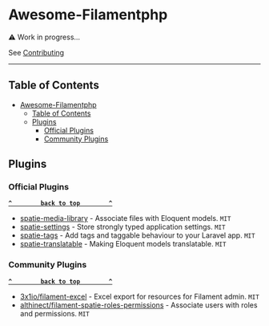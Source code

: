 # Awesome-Filamentphp

⚠ Work in progress...

See [Contributing](.github/CONTRIBUTING.md)

---

## Table of Contents
- [Awesome-Filamentphp](#awesome-filamentphp)
  - [Table of Contents](#table-of-contents)
  - [Plugins](#plugins)
    - [Official Plugins](#official-plugins)
    - [Community Plugins](#community-plugins)

## Plugins

### Official Plugins

**[`^        back to top        ^`](#)**

- [spatie-media-library](https://filamentphp.com/docs/2.x/spatie-laravel-media-library-plugin/installation) - Associate files with Eloquent models. `MIT`
- [spatie-settings](https://filamentphp.com/docs/2.x/spatie-laravel-settings-plugin/installation) - Store strongly typed application settings. `MIT`
- [spatie-tags](https://filamentphp.com/docs/2.x/spatie-laravel-tags-plugin/installation) - Add tags and taggable behaviour to your Laravel app. `MIT`
- [spatie-translatable](https://filamentphp.com/docs/2.x/spatie-laravel-translatable-plugin/installation) - Making Eloquent models translatable. `MIT`

### Community Plugins

**[`^        back to top        ^`](#)**

- [3x1io/filament-excel](https://github.com/3x1io/filament-excel) - Excel export for resources for Filament admin. `MIT`
- [althinect/filament-spatie-roles-permissions](https://github.com/Althinect/filament-spatie-roles-permissions) - Associate users with roles and permissions. `MIT`

